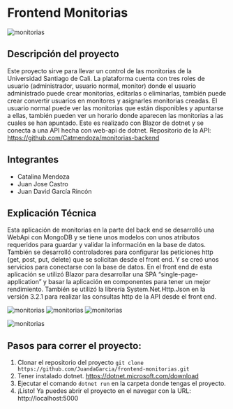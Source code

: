 # Frontend Monitorias
![monitorias](https://firebasestorage.googleapis.com/v0/b/files-f91c4.appspot.com/o/Mockup.jpg?alt=media&token=2936fd83-6d26-4494-aaa3-a5579132b61d)

## Descripción del proyecto
Este proyecto sirve para llevar un control de las monitorias de la Universidad Santiago de Cali. La plataforma cuenta con tres roles de usuario (administrador, usuario normal, monitor) donde el usuario administrado puede crear monitorias, editarlas o eliminarlas, también puede crear convertir usuarios en monitores y asignarles monitorias creadas. El usuario normal puede ver las monitorias que están disponibles y apuntarse a ellas, también pueden ver un horario donde aparecen las monitorias a las cuales se han apuntado. Este es realizado con Blazor de dotnet y se conecta a una API hecha con web-api de dotnet. Repositorio de la API: https://github.com/Catmendoza/monitorias-backend

## Integrantes
- Catalina Mendoza
- Juan Jose Castro
- Juan David García Rincón

## Explicación Técnica
Esta aplicación de monitorias en la parte del back end se desarrolló una WebApi con MongoDB y se tiene unos modelos con unos atributos requeridos para guardar y validar la información en la base de datos. También se desarrolló controladores para configurar las peticiones http (get, post, put, delete) que se solicitan desde el front end. Y se creó unos servicios para conectarse con la base de datos. 
En el front end de esta aplicación se utilizó Blazor para desarrollar una SPA “single-page-application” y basar la aplicación en componentes para tener un mejor rendimiento. También se utilizó la librería System.Net.Http.Json en la versión 3.2.1 para realizar las consultas http de la API desde el front end.

![monitorias](https://firebasestorage.googleapis.com/v0/b/files-f91c4.appspot.com/o/Frame%206.png?alt=media&token=fe82f14a-75a3-4ad5-ab12-e08a9907342c)
![monitorias](https://firebasestorage.googleapis.com/v0/b/files-f91c4.appspot.com/o/Frame%206.png?alt=media&token=fe82f14a-75a3-4ad5-ab12-e08a9907342c)
![monitorias](https://firebasestorage.googleapis.com/v0/b/files-f91c4.appspot.com/o/WhatsApp%20Image%202020-11-27%20at%2012.04.27%20AM.jpeg?alt=media&token=ecea5a1f-bec6-4b85-85eb-9126810d47c4)

![monitorias](https://firebasestorage.googleapis.com/v0/b/files-f91c4.appspot.com/o/WhatsApp%20Image%202020-11-26%20at%2011.46.43%20PM.jpeg?alt=media&token=a41ec26e-886c-4a6e-9854-3b9ecab72150)

## Pasos para correr el proyecto:
1. Clonar el repositorio del proyecto ```git clone https://github.com/JuandaGarcia/frontend-monitorias.git```
2. Tener instalado dotnet. https://dotnet.microsoft.com/download
3. Ejecutar el comando ```dotnet run``` en la carpeta donde tengas el proyecto.
4. ¡Listo! Ya puedes abrir el proyecto en el navegar con la URL: http://localhost:5000
